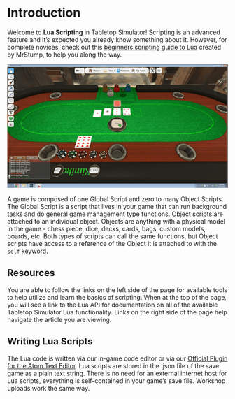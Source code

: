 # Introduction

Welcome to **Lua Scripting** in Tabletop Simulator! Scripting is an advanced feature and it’s expected you already know something about it. However, for complete novices, check out this [beginners scripting guide to Lua](http://steamcommunity.com/sharedfiles/filedetails/?id=714904631) created by MrStump, to help you along the way.

![Demonstration Of Game](./img/intro.gif)

A game is composed of one Global Script and zero to many Object Scripts. The Global Script is a script that lives in your game that can run background tasks and do general game management type functions. Object scripts are attached to an individual object. Objects are anything with a physical model in the game - chess piece, dice, decks, cards, bags, custom models, boards, etc. Both types of scripts can call the same functions, but Object scripts have access to a reference of the Object it is attached to with the `self` keyword.


## Resources

You are able to follow the links on the left side of the page for available tools to help utilize and learn the basics of scripting. When at the top of the page, you will see a link to the Lua API for documentation on all of the available Tabletop Simulator Lua functionality. Links on the right side of the page help navigate the article you are viewing.


## Writing Lua Scripts
The Lua code is written via our in-game code editor or via our [Official Plugin for the Atom Text Editor](./atom/). Lua scripts are stored in the .json file of the save game as a plain text string. There is no need for an external internet host for Lua scripts, everything is self-contained in your game’s save file. Workshop uploads work the same way.
